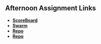 ## Afternoon Assignment Links

* **[ScoreBoard](https://github.com/millho/scoreboard)**
* **[Swarm](https://github.com/millho/swarm-site)**
* **[Repo](https://github.com/millho/<ASSIGNMENT_REPO>)**
* **[Repo](https://github.com/millho/<ASSIGNMENT_REPO>)**
